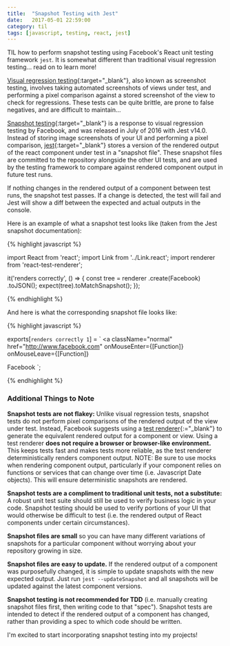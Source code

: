 ```yaml
---
title:  "Snapshot Testing with Jest"
date:   2017-05-01 22:59:00
category: til
tags: [javascript, testing, react, jest]
---
```


TIL how to perform snapshot testing using Facebook's React unit testing framework `jest`. It is somewhat different than traditional visual regression testing... read on to learn more! 

[Visual regression testing][screenshot]{:target="_blank"}, also known as screenshot testing, involves taking automated screenshots of views under test, and performing a pixel comparison against a stored screenshot of the view to check for regressions. These tests can be quite brittle, are prone to false negatives, and are difficult to maintain...

[Snapshot testing][snapshot]{:target="_blank"} is a response to visual regression testing by Facebook, and was released in July of 2016 with Jest v14.0. Instead of storing image screenshots of your UI and performing a pixel comparison, [jest][jest]{:target="_blank"} stores a version of the rendered output of the react component under test in a "snapshot file". These snapshot files are committed to the repository alongside the other UI tests, and are used by the testing framework to compare against rendered component output in future test runs. 

If nothing changes in the rendered output of a component between test runs, the snapshot test passes. If a change is detected, the test will fail and Jest will show a diff between the expected and actual outputs in the console. 

Here is an example of what a snapshot test looks like (taken from the Jest snapshot documentation):

{% highlight javascript %}

import React from 'react';
import Link from '../Link.react';
import renderer from 'react-test-renderer';

it('renders correctly', () => {
  const tree = renderer
    .create(<Link page="http://www.facebook.com">Facebook</Link>)
    .toJSON();
  expect(tree).toMatchSnapshot();
});

{% endhighlight %}

And here is what the corresponding snapshot file looks like:

{% highlight javascript %}

exports[`renders correctly 1`] = `
<a
  className="normal"
  href="http://www.facebook.com"
  onMouseEnter={[Function]}
  onMouseLeave={[Function]}
>
  Facebook
</a>
`;

{% endhighlight %}


### Additional Things to Note

**Snapshot tests are not flakey:** Unlike visual regression tests, snapshot tests do not perform pixel comparisons of the rendered output of the view under test. Instead, Facebook suggests using a [test renderer][test]{:="_blank"} to generate the equivalent rendered output for a component or view. Using a test renderer **does not require a browser or browser-like environment.** This keeps tests fast and makes tests more reliable, as the test renderer deterministically renders component output. NOTE: Be sure to use mocks when rendering component output, particularly if your component relies on functions or services that can change over time (i.e. Javascript Date objects). This will ensure deterministic snapshots are rendered. 

**Snapshot tests are a compliment to traditional unit tests, not a substitute:** A robust unit test suite should still be used to verify business logic in your code. Snapshot testing should be used to verify portions of your UI that would otherwise be difficult to test (i.e. the rendered output of React components under certain circumstances). 

**Snapshot files are small** so you can have many different variations of snapshots for a particular component without worrying about your repository growing in size.

**Snapshot files are easy to update.** If the rendered output of a component was purposefully changed, it is simple to update snapshots with the new expected output. Just run `jest --updateSnapshot` and all snapshots will be updated against the latest component versions.

**Snapshot testing is not recommended for TDD** (i.e. manually creating snapshot files first, then writing code to that "spec"). Snapshot tests are intended to detect if the rendered output of a component has changed, rather than providing a spec to which code should be written. 

I'm excited to start incorporating snapshot testing into my projects!

[jest]: https://facebook.github.io/jest/
[snapshot]: http://facebook.github.io/jest/docs/snapshot-testing.html#snapshot-testing-with-jest
[screenshot]: https://visualregressiontesting.com/
[test]: https://www.npmjs.com/package/react-test-renderer
